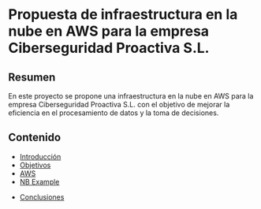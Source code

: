 # Propuesta de infraestructura en la nube en AWS para la empresa Ciberseguridad Proactiva S.L.

## Resumen

En este proyecto se propone una infraestructura en la nube en AWS para la empresa Ciberseguridad Proactiva S.L. con el objetivo de mejorar la eficiencia en el procesamiento de datos y la toma de decisiones.

## Contenido

- [Introducción](introduccion.md)
- [Objetivos](objetivos.md)
- [AWS](aws.md)
- [NB Example](nb.ipynb)
<!-- - [Proceso ETL de la base de datos](etl.md)
  - [Flujo del proceso ETL](etl/etl_analitica.ipynb)
  - [Análisis de flujo de trabajo con Prefect](etl/prefect.md) -->
- [Conclusiones](conclusiones.md)

